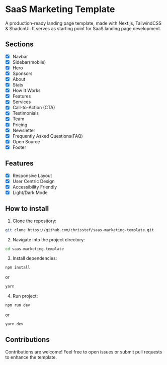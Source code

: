 # SaaS Marketing Template

A production-ready landing page template, made with Next.js, TailwindCSS & ShadcnUI. It serves as starting point for SaaS landing page development.

## Sections

-   [x] Navbar
-   [x] Sidebar(mobile)
-   [x] Hero
-   [x] Sponsors
-   [x] About
-   [x] Stats
-   [x] How It Works
-   [x] Features
-   [x] Services
-   [x] Call-to-Action (CTA)
-   [x] Testimonials
-   [x] Team
-   [x] Pricing
-   [x] Newsletter
-   [x] Frequently Asked Questions(FAQ)
-   [x] Open Source
-   [x] Footer

## Features

-   [x] Responsive Layout
-   [x] User Centric Design
-   [x] Accessibility Friendly
-   [x] Light/Dark Mode

## How to install

1. Clone the repository:

```bash
git clone https://github.com/chrisstef/saas-marketing-template.git
```

2. Navigate into the project directory:

```bash
cd saas-marketing-template
```

3. Install dependencies:

```bash
npm install
```

or

```bash
yarn
```

4. Run project:

```bash
npm run dev
```

or

```bash
yarn dev
```

## Contributions

Contributions are welcome! Feel free to open issues or submit pull requests to enhance the template.
